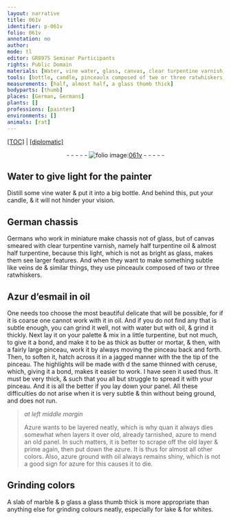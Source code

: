 ```yaml
---
layout: narrative
title: 061v
identifier: p-061v
folio: 061v
annotation: no
author:
mode: tl
editor: GR8975 Seminar Participants
rights: Public Domain
materials: [Water, vine water, glass, canvas, clear turpentine varnish, turpentine oil, turpentine, ratwhiskers, Azur d’esmail, oil, water, butter, mortar, ceruse, Azure, azure, lake]
tools: [bottle, candle, pinceaulx composed of two or three ratwhiskers, palette, fairly large pinceau, pinceau, tip of the pinceau]
measurements: [half, almost half, a glass thumb thick]
bodyparts: [thumb]
places: [German, Germans]
plants: []
professions: [painter]
environments: []
animals: [rat]
---
```


<p><a href="{{ site.baseurl }}/translation/">[TOC]</a> | <a href="{{ site.baseurl }}/texts/p-061v_tc/" target="_blank">[diplomatic]</a></p><div class="folio" align="center">- - - - - <a href="http://gallica.bnf.fr/ark:/12148/btv1b10500001g/f128.image" target="_blank"><img src="https://cu-mkp.github.io/2017-workshop-edition/assets/photo-icon.png" alt="folio image: " style="display:inline-block; margin-bottom:-3px;"/>061v</a> - - - - - </div>  
  

## <span class="m">Water</span> to give light for the <span class="pro">painter</span>

 
Distill some <span class="m">vine water</span> & put it into a big <span class="tl">bottle</span>. And behind this, put your <span class="tl">candle</span>, & it will not hinder your vision.
 
 
  

## <span class="pl">German</span> chassis

 
<span class="pl">Germans</span> who work in miniature make chassis not of <span class="m">glass</span>, but of <span class="m">canvas</span> smeared with <span class="m">clear turpentine varnish</span>, namely <span class="ms">half</span> <span class="m">turpentine oil</span> & <span class="ms">almost half</span> <span class="m">turpentine</span>, because this light, which is not as bright as <span class="m">glass</span>, makes them see larger features. And when they want to make something subtle like veins <span class="del">de</span> & similar things, they use <span class="tl">pinceaulx composed of two or three <span class="m"><span class="al">rat</span>whiskers</span></span>.
 
 
  

## <span class="m">Azur d’esmail</span> in <span class="m">oil</span>

 
One needs too choose the most <span class="del">beautiful</span> delicate that will be possible, for if it is coarse one cannot work with it in <span class="m">oil</span>. And if you do not find any that is subtle enough, you can grind it well, not with <span class="m">water</span> but with <span class="m">oil</span>, & grind it thickly. Next lay it on your <span class="tl">palette</span> & mix in a little <span class="m">turpentine</span>, but not much, to give it a bond, and make it to be as thick as <span class="m">butter</span> or <span class="m">mortar</span>, & then, with a <span class="tl">fairly large pinceau</span>, work it by always moving the <span class="tl">pinceau</span> back and forth. Then, to soften it, hatch across it in a jagged manner with <span class="del">the</span> the <span class="tl">tip of the pinceau</span>. The highlights will be made with <span class="del">d</span> the same thinned with <span class="m">ceruse</span>, which, giving it a bond, makes it easier to work. I have seen it used thus. It must be very thick, & such that you all but struggle to spread it with your <span class="tl">pinceau</span>. And it is all the better if you lay down your panel. All these difficulties do not arise when it is very subtle & thin without being ground, and does not run.
 
> *at left middle margin*
> 
> 
>   <span class="m">Azure</span> wants to be layered neatly, which is why <span class="del">quan</span> it always dies somewhat when layers it over old, already tarnished, <span class="m">azure</span> to mend an old panel. In such matters, it is better to scrape off the old layer & prime again, then put down the <span class="m">azure</span>. It is thus for almost all other colors. Also, <span class="m">azure</span> ground with <span class="m">oil</span> always remains shiny, which is not a good sign for <span class="m">azure</span> for this causes it to die.
 
 
  

## Grinding colors

 
A slab of <span class="del">marble & p</span> <span class="m">glass</span> <span class="ms">a <span class="del"><span class="m">glass</span></span> <span class="bp">thumb</span> thick</span> is more appropriate than anything else for grinding colours neatly, especially for <span class="m">lake</span> & for whites.
 
